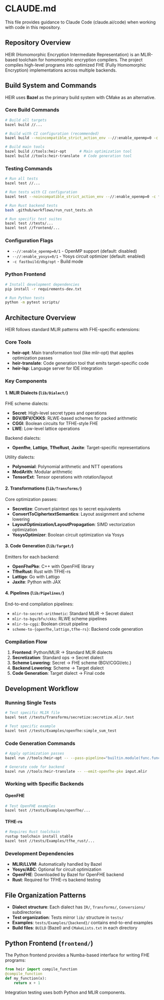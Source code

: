 # CLAUDE.md

This file provides guidance to Claude Code (claude.ai/code) when working with
code in this repository.

## Repository Overview

HEIR (Homomorphic Encryption Intermediate Representation) is an MLIR-based
toolchain for homomorphic encryption compilers. The project compiles high-level
programs into optimized FHE (Fully Homomorphic Encryption) implementations
across multiple backends.

## Build System and Commands

HEIR uses **Bazel** as the primary build system with CMake as an alternative.

### Core Build Commands

```bash
# Build all targets
bazel build //...

# Build with CI configuration (recommended)
bazel build --noincompatible_strict_action_env --//:enable_openmp=0 -c fastbuild //...

# Build main tools
bazel build //tools:heir-opt      # Main optimization tool
bazel build //tools:heir-translate  # Code generation tool
```

### Testing Commands

```bash
# Run all tests
bazel test //...

# Run tests with CI configuration
bazel test --noincompatible_strict_action_env --//:enable_openmp=0 -c fastbuild //...

# Run Rust backend tests
bash .github/workflows/run_rust_tests.sh

# Run specific test suites
bazel test //tests/...
bazel test //frontend/...
```

### Configuration Flags

- `--//:enable_openmp=0/1` - OpenMP support (default: disabled)
- `--//:enable_yosys=0/1` - Yosys circuit optimizer (default: enabled)
- `-c fastbuild/dbg/opt` - Build mode

### Python Frontend

```bash
# Install development dependencies
pip install -r requirements-dev.txt

# Run Python tests
python -m pytest scripts/
```

## Architecture Overview

HEIR follows standard MLIR patterns with FHE-specific extensions:

### Core Tools

- **heir-opt**: Main transformation tool (like mlir-opt) that applies
  optimization passes
- **heir-translate**: Code generation tool that emits target-specific code
- **heir-lsp**: Language server for IDE integration

### Key Components

#### 1. MLIR Dialects (`lib/Dialect/`)

FHE scheme dialects:

- **Secret**: High-level secret types and operations
- **BGV/BFV/CKKS**: RLWE-based schemes for packed arithmetic
- **CGGI**: Boolean circuits for TFHE-style FHE
- **LWE**: Low-level lattice operations

Backend dialects:

- **Openfhe**, **Lattigo**, **TfheRust**, **Jaxite**: Target-specific
  representations

Utility dialects:

- **Polynomial**: Polynomial arithmetic and NTT operations
- **ModArith**: Modular arithmetic
- **TensorExt**: Tensor operations with rotation/layout

#### 2. Transformations (`lib/Transforms/`)

Core optimization passes:

- **Secretize**: Convert plaintext ops to secret equivalents
- **ConvertToCiphertextSemantics**: Layout assignment and scheme lowering
- **LayoutOptimization/LayoutPropagation**: SIMD vectorization optimization
- **YosysOptimizer**: Boolean circuit optimization via Yosys

#### 3. Code Generation (`lib/Target/`)

Emitters for each backend:

- **OpenFhePke**: C++ with OpenFHE library
- **TfheRust**: Rust with TFHE-rs
- **Lattigo**: Go with Lattigo
- **Jaxite**: Python with JAX

#### 4. Pipelines (`lib/Pipelines/`)

End-to-end compilation pipelines:

- `mlir-to-secret-arithmetic`: Standard MLIR → Secret dialect
- `mlir-to-bgv/bfv/ckks`: RLWE scheme pipelines
- `mlir-to-cggi`: Boolean circuit pipeline
- `scheme-to-{openfhe,lattigo,tfhe-rs}`: Backend code generation

### Compilation Flow

1. **Frontend**: Python/MLIR → Standard MLIR dialects
1. **Secretization**: Standard ops → Secret dialect
1. **Scheme Lowering**: Secret → FHE scheme (BGV/CGGI/etc.)
1. **Backend Lowering**: Scheme → Target dialect
1. **Code Generation**: Target dialect → Final code

## Development Workflow

### Running Single Tests

```bash
# Test specific MLIR file
bazel test //tests/Transforms/secretize:secretize.mlir.test

# Test specific example
bazel test //tests/Examples/openfhe:simple_sum_test
```

### Code Generation Commands

```bash
# Apply optimization passes
bazel run //tools:heir-opt -- --pass-pipeline="builtin.module(func.func(secretize))" input.mlir

# Generate code for backend
bazel run //tools:heir-translate -- --emit-openfhe-pke input.mlir
```

### Working with Specific Backends

#### OpenFHE

```bash
# Test OpenFHE examples
bazel test //tests/Examples/openfhe/...
```

#### TFHE-rs

```bash
# Requires Rust toolchain
rustup toolchain install stable
bazel test //tests/Examples/tfhe_rust/...
```

### Development Dependencies

- **MLIR/LLVM**: Automatically handled by Bazel
- **Yosys/ABC**: Optional for circuit optimization
- **OpenFHE**: Downloaded by Bazel for OpenFHE backend
- **Rust**: Required for TFHE-rs backend testing

## File Organization Patterns

- **Dialect structure**: Each dialect has `IR/`, `Transforms/`, `Conversions/`
  subdirectories
- **Test organization**: Tests mirror `lib/` structure in `tests/`
- **Examples**: `tests/Examples/{backend}/` contains end-to-end examples
- **Build files**: `BUILD` (Bazel) and `CMakeLists.txt` in each directory

## Python Frontend (`frontend/`)

The Python frontend provides a Numba-based interface for writing FHE programs:

```python
from heir import compile_function
@compile_function
def my_function(x):
    return x + 1
```

Integration testing uses both Python and MLIR components.
